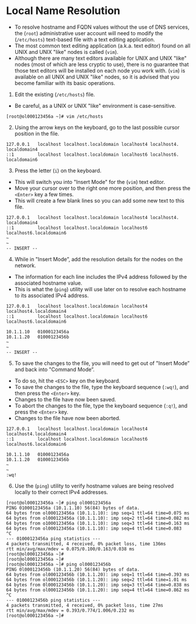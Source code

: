 # Local Name Resolution

- To resolve hostname and FQDN values without the use of DNS services, the (`root`) administrative user account will need to modify the (`/etc/hosts`) text-based file with a text editing application.
- The most common text editing application (a.k.a. text editor) found on all UNIX and UNIX "like" nodes is called (`vim`).
- Although there are many text editors available for UNIX and UNIX "like" nodes (most of which are less cryptic to use), there is no guarantee that those text editors will be installed on each node you work with. (`vim`) is available on all UNIX and UNIX "like" nodes, so it is advised that you become familiar with its basic operations.

1. Edit the existing (`/etc/hosts`) file.

- Be careful, as a UNIX or UNIX "like" environment is case-sensitive.

```console
[root@ol000123456a ~]# vim /etc/hosts
```

2. Using the arrow keys on the keyboard, go to the last possible cursor position in the file.

```console
127.0.0.1   localhost localhost.localdomain localhost4 localhost4. localdomain4
::1         localhost localhost.localdomain localhost6 localhost6. localdomain6
```

3. Press the letter (`i`) on the keyboard.

- This will switch you into "Insert Mode" for the (`vim`) text editor.
- Move your cursor over to the right one more position, and then press the `<Enter>` key a few times.
- This will create a few blank lines so you can add some new text to this file.

```console
127.0.0.1   localhost localhost.localdomain localhost4 localhost4. localdomain4
::1         localhost localhost.localdomain localhost6 localhost6.localdomain6
~
~
-- INSERT --
```

4. While in "Insert Mode”, add the resolution details for the nodes on the network.

- The information for each line includes the IPv4 address followed by the associated hostname value.
- This is what the (`ping`) utility will use later on to resolve each hostname to its associated IPv4 address.

```console
127.0.0.1   localhost localhost.localdomain localhost4 localhost4.localdomain4
::1         localhost localhost.localdomain localhost6 localhost6.localdomain6

10.1.1.10   01000123456a
10.1.1.20   01000123456b
~
~
-- INSERT --
```

5. To save the changes to the file, you will need to get out of "Insert Mode” and back into "Command Mode”.

- To do so, hit the `<ESC>` key on the keyboard.
- To save the changes to the file, type the keyboard sequence (`:wq!`), and then press the `<Enter>` key.
- Changes to the file have now been saved.
- To abort the changes to the file, type the keyboard sequence (`:q!`), and press the `<Enter>` key.
- Changes to the file have now been aborted.

```console
127.0.0.1   localhost localhost.localdomain localhost4 localhost4.localdomain4
::1         localhost localhost.localdomain localhost6 localhost6.localdomain6

10.1.1.10   01000123456a
10.1.1.20   01000123456b
~
~
:wq!
```

6. Use the (`ping`) utility to verify hostname values are being resolved locally to their correct IPv4 addresses.

```console
[root@ol000123456a ~]# ping ol000123456a
PING 01000123456a (10.1.1.10) 56(84) bytes of data.
64 bytes from ol000123456a (10.1.1.10): imp seq=1 ttl=64 time=0.075 ms
64 bytes from ol000123456a (10.1.1.10): imp seq=2 ttl=64 time=0.082 ms
64 bytes from o1000123456a (10.1.1.10): imp seq=3 ttl=64 time=0.163 ms
64 bytes from ol000123456a (10.1.1.10): imp seq=4 ttl=64 time=0.083
^C
--- 01000123456a ping statistics ---
4 packets transmitted, 4 received, 0% packet loss, time 136ms
rtt min/avg/max/mdev = 0.075/0.100/0.163/0.038 ms
[root@ol000123456a ~]#
[root@ol000123456a ~]#
[root@ol000123456a ~]# ping ol000123456b
PING 0l000123456b (10.1.1.20) 56(84) bytes of data.
64 bytes from ol000123456b (10.1.1.20): imp seq=1 ttl=64 time=0.393 ms
64 bytes from ol000123456b (10.1.1.20): imp seq=2 ttl=64 time=1.01 ms
64 bytes from 0l000123456b (10.1.1.20): imp seq=3 ttl=64 time=0.838 ms
64 bytes from ol000123456b (10.1.1.20): imp seq=4 ttl=64 time=0.862 ms
^C
--- 01000123456b ping statistics ---
4 packets transmitted, 4 received, 0% packet loss, time 27ms
rtt min/avg/max/mdev = 0.393/0.774/1.006/0.232 ms
[root@ol000123456a ~]#
```
